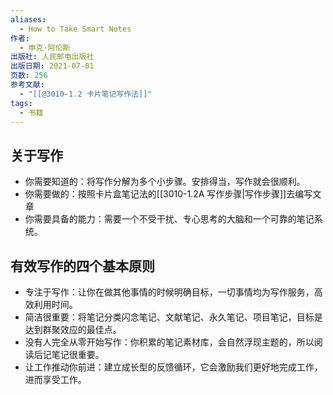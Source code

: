 ```yaml
---
aliases:
  - How to Take Smart Notes
作者:
  - 申克·阿伦斯
出版社: 人民邮电出版社
出版日期: 2021-07-01
页数: 256
参考文献:
  - "[[@3010-1.2 卡片笔记写作法]]"
tags:
  - 书籍
---
```


## 关于写作

- 你需要知道的：将写作分解为多个小步骤。安排得当，写作就会很顺利。
- 你需要做的：按照卡片盒笔记法的[[3010-1.2A 写作步骤|写作步骤]]去编写文章
- 你需要具备的能力：需要一个不受干扰、专心思考的大脑和一个可靠的笔记系统。

## 有效写作的四个基本原则

- 专注于写作：让你在做其他事情的时候明确目标，一切事情均为写作服务，高效利用时间。
- 简洁很重要：将笔记分类闪念笔记、文献笔记、永久笔记、项目笔记，目标是达到群聚效应的最佳点。
- 没有人完全从零开始写作：你积累的笔记素材库，会自然浮现主题的，所以阅读后记笔记很重要。
- 让工作推动你前进：建立成长型的反馈循环，它会激励我们更好地完成工作，进而享受工作。
